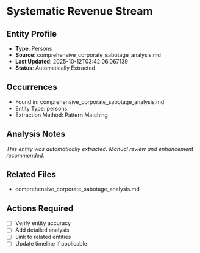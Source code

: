 # Systematic Revenue Stream

## Entity Profile
- **Type**: Persons
- **Source**: comprehensive_corporate_sabotage_analysis.md
- **Last Updated**: 2025-10-12T03:42:06.067139
- **Status**: Automatically Extracted

## Occurrences
- Found in: comprehensive_corporate_sabotage_analysis.md
- Entity Type: persons
- Extraction Method: Pattern Matching

## Analysis Notes
*This entity was automatically extracted. Manual review and enhancement recommended.*

## Related Files
- comprehensive_corporate_sabotage_analysis.md

## Actions Required
- [ ] Verify entity accuracy
- [ ] Add detailed analysis
- [ ] Link to related entities
- [ ] Update timeline if applicable
